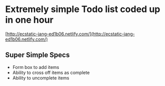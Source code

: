 # **Extremely** simple Todo list coded up in one hour

[http://ecstatic-jang-ed1b06.netlify.com/](http://ecstatic-jang-ed1b06.netlify.com/)

## Super Simple Specs

- Form box to add items
- Ability to cross off items as complete
- Ability to uncomplete items

